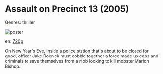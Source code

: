 # Assault on Precinct 13 (2005)

Genres: thriller

![poster](http://image.tmdb.org/t/p/w500/slEQz6DLEQ7YbbDfjZYMEU0qBnK.jpg)

en:
  [720p](magnet:?xt=urn:btih:142C1CD9DD4770BC32DBC2ADEB04E01F006FA3FB&tr=udp://glotorrents.pw:6969/announce&tr=udp://tracker.opentrackr.org:1337/announce&tr=udp://torrent.gresille.org:80/announce&tr=udp://tracker.openbittorrent.com:80&tr=udp://tracker.coppersurfer.tk:6969&tr=udp://tracker.leechers-paradise.org:6969&tr=udp://p4p.arenabg.ch:1337&tr=udp://tracker.internetwarriors.net:1337)
  


On New Year's Eve, inside a police station that's about to be closed for good, officer Jake Roenick must cobble together a force made up cops and criminals to save themselves from a mob looking to kill mobster Marion Bishop.